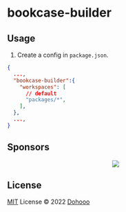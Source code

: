 # bookcase-builder

## Usage

1. Create a config in `package.json`.
```json
{
  ...,
  "bookcase-builder":{
    "workspaces": [
      // default
      "packages/*",
    ],
  },
  ...,
}
```

## Sponsors

<p align="center">
  <img src='https://github.com/dohooo/sponsors/blob/master/sponsors.png?raw=true'/>
</p>

## License

[MIT](./LICENSE) License © 2022 [Dohooo](https://github.com/dohooo)
